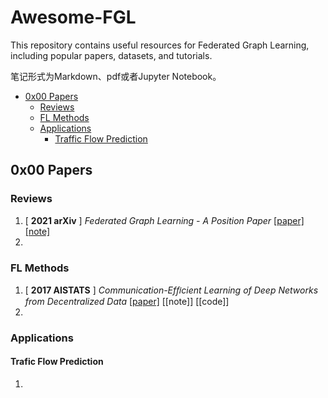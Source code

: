 # Awesome-FGL
This repository contains useful resources for Federated Graph Learning, including popular papers, datasets, and tutorials.

笔记形式为Markdown、pdf或者Jupyter Notebook。

- [0x00 Papers](#0x00-papers)
  - [Reviews](#reviews)
  - [FL Methods](#fl-methods)
  - [Applications](#applications)
    - [Traffic Flow Prediction](#traffic-flow-prediction)
 
## 0x00 Papers

### Reviews

1. [ **2021 arXiv** ] _Federated Graph Learning - A Position Paper_ [[paper]](https://arxiv.org/pdf/2105.11099.pdf) [[note]](https://github.com/sicheng0118/Awesome-FGL/blob/main/Notes/2021%7CarXiv%7CPosition_Paper_on_FGL.md)
2. 

### FL Methods

1. [ **2017 AISTATS** ] _Communication-Efﬁcient Learning of Deep Networks from Decentralized Data_ [[paper]](http://proceedings.mlr.press/v54/mcmahan17a/mcmahan17a.pdf) [[note]] [[code]]
2. 
### Applications

#### Trafic Flow Prediction

1. 
